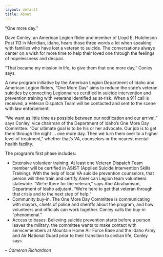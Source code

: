 ```yaml
---
layout: default
title: About
---
```


“One more day.”

Dave Conley, an American Legion Rider and member of Lloyd E. Hutcheson Post 113 in Meridian, Idaho, hears those three words a lot when speaking with families who have lost a veteran to suicide. The conversations always center on a wish for more time to help their loved one through the feelings of hopelessness and despair. 

“That became my mission in life, to give them that one more day,” Conley says.

A new program initiative by the American Legion Department of Idaho and American Legion Riders, “One More Day” aims to reduce the state’s veteran suicides by connecting Legionnaires certified in suicide intervention and prevention training with veterans identified as at-risk. When a 911 call is received, a Veteran Dispatch Team will be
contacted and sent to the scene with law enforcement. 

“We want as little time as possible between our notification and our arrival,” says Conley, vice chairman of the Department of Idaho’s One More Day Committee. “Our ultimate goal is to be his or her advocate. Our job is to get them through the night ... one more day. Then we turn them over to a higher level of treatment,” whether that’s VA,
counselors or the nearest mental health facility.

The program’s first phase includes:  
* Extensive volunteer training. At least one Veteran Dispatch Team member will be certified in ASIST (Applied Suicide Intervention Skills Training). With the help of local VA suicide prevention counselors, that person will then train and certify American Legion team volunteers statewide. “We’re there for the veteran,” says Abe Abrahamson, Department of Idaho adjutant. “We’re here to get that veteran through that crisis and to the next step of help.”
* Community buy-in. The One More Day Committee is communicating with mayors, chiefs of police and sheriffs about the program, and how volunteers and officials can work together. Conley calls the buy-in “phenomenal.”
* Access to bases. Believing suicide prevention starts before a person leaves the military, the committee wants to make contact with servicemembers at Mountain Home Air Force Base and the Idaho Army and Air National Guard prior to their transition to civilian life, Conley says.

*– Cameran Richardson*
